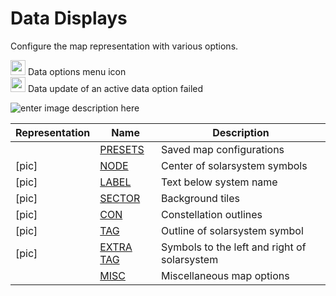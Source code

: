 # Data Displays
Configure the map representation with various options.

<img src="https://raw.githubusercontent.com/Risingson/eedocs/master/docs/images/Node-100_off.png" width="24" height="24" border="0" style="opacity:0.9;"> Data options menu icon<br>
<img src="https://raw.githubusercontent.com/Risingson/eedocs/master/docs/images/NodeRed-100_on.png" width="24" height="24" border="0" style="opacity:0.9;"> Data update of an active data option failed

![enter image description here](https://raw.githubusercontent.com/Risingson/eedocs/master/docs/images/menus/data-displays.png)

| Representation| Name | Description|
|--|--|--|
| | [PRESETS](https://eedocs.readthedocs.io/en/latest/map/map-options-presets/) | Saved map configurations |
| [pic]| [NODE](https://eedocs.readthedocs.io/en/latest/map/map-options-node/) | Center of solarsystem symbols |
| [pic]| [LABEL](https://eedocs.readthedocs.io/en/latest/map/map-options-label/) | Text below system name|
|[pic]|  [SECTOR](https://eedocs.readthedocs.io/en/latest/map/map-options-sector/) | Background tiles |
|[pic]|  [CON](https://eedocs.readthedocs.io/en/latest/map/map-options-con/) | Constellation outlines |
| [pic]| [TAG](https://eedocs.readthedocs.io/en/latest/map/map-options-tag/) | Outline of solarsystem symbol |
|[pic]|  [EXTRA TAG](https://eedocs.readthedocs.io/en/latest/map/map-options-tag/) | Symbols to the left and right of solarsystem |
| | [MISC](https://eedocs.readthedocs.io/en/latest/map/map-options-misc/) | Miscellaneous map options |

<!--stackedit_data:
eyJoaXN0b3J5IjpbLTE3OTkzMDY2NzAsLTMyNzk1MDA2NCwtMT
E4MTMxMzA3NSwtMjY4Njc0NzAwXX0=
-->
